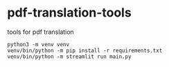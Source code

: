 # pdf-translation-tools

tools for pdf translation

```shell
python3 -m venv venv
venv/bin/python -m pip install -r requirements.txt
venv/bin/python -m streamlit run main.py
```

